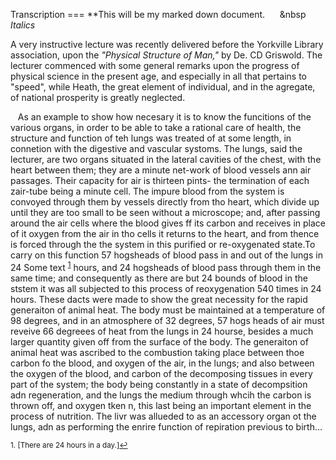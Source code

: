Transcription ===
**This will be my marked down document. 
&nbsp;&nbsp;&nbsp;&nbsp;&nbsp;&nbsp *Italics*

A very instructive lecture was recently delivered before the Yorkville Library association, upon the *"Physical Structure of Man,"* by De. CD Griswold. The lecturer commenced with some general remarks upon the progress of physical science in the present age, and especially in all that pertains to "speed", while Heath, the great element of individual, and in the agregate, of national prosperity is greatly neglected. 

&nbsp;&nbsp; As an example to show how necesary it is to know the funcitions of the various organs, in order to be able to take a rational care of health, the structure and function of teh lungs was treated of at some length, in connetion with the digestive and vascular systoms. The lungs, said the lecturer, are two organs situated in the lateral cavities of the chest, with the heart between them; they are a minute net-work of blood vessels ann air passages. Their capacity for air is thirteen pints- the termination of each zair-tube being a minute cell. The impure blood from the system is convoyed through them by vessels directly from tho heart, which divide up until they are too small to be seen without a microscope; and, after passing around the air cells where the blood gives ff its carbon and receives in place of it oxygen from the air in tho cells it returns to the heart, and from thence is forced through the the system in this purified or re-oxygenated state.To carry on this function 57 hogsheads of blood pass in and out of the lungs in 24
Some text <sup><a href="#fn1" id="ref1">1</a></sup> hours, and 24 hogsheads of blood pass through them in the same time; and consequently as there are but 24 bounds of blood in the ststem it was all subjected to this process of reoxygenation 540 times in 24 hours. These dacts were made to show the great necessity for the rapid generaiton of animal heat. The body must be maintained at a temperature of 98 degrees, and in an atmosphere of 32 degrees, 57 hogs heads of air must reveive 66 degreees of heat from the lungs in 24 hourse, besides a much larger quantity given off from the surface of the body. The generaiton of animal heat was ascribed to the combustion taking place between thoe carbon fo the blood, and oxygen of the air, in the lungs; and also between the oxygen of the blood, and carbon of the decomposing tissues in every part of the system; the body being constantly in a state of decompsition adn regeneration, and the lungs the medium through whcih the carbon is thrown off, and oxygen tken n, this last being an important element in the process of nutrition. The livr was allueded to as an accessory organ ot the lungs, adn as performing the enrire function of repiration previous to birth... 

<sup id="fn1">1. [There are 24 hours in a day.]<a href="#ref1" title="Jump back to footnote 1 in the text.">↩</a></sup>

